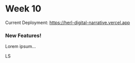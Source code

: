 # Week 10

Current Deployment: https://herl-digital-narrative.vercel.app

### New Features!

Lorem ipsum...

LS